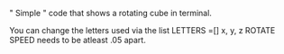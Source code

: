 " Simple " code that shows a rotating cube in terminal. 

You can change the letters used via the list LETTERS =[]
x, y, z ROTATE SPEED needs to be atleast .05 apart.
